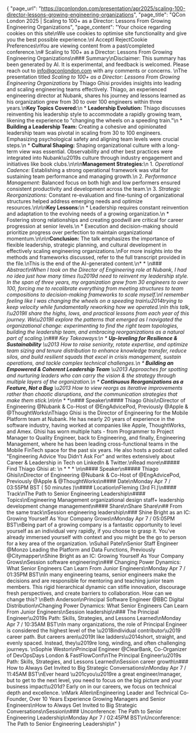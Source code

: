 {
    "page_url": "https://qconlondon.com/presentation/apr2025/scaling-100-director-lessons-growing-engineering-organizations",
    "page_title": "QCon London 2025 | Scaling to 100+ as a Director: Lessons From Growing Engineering Organizations",
    "page_content": "Your choice regarding cookies on this site\nWe use cookies to optimise site functionality and give you the best possible experience.\nI AcceptI RejectCookie Preferences\nYou are viewing content from a past/completed conference.\n# Scaling to 100+ as a Director: Lessons From Growing Engineering Organizations\n### Summary\nDisclaimer: This summary has been generated by AI. It is experimental, and feedback is welcomed. Please reach out to info@qconlondon.com with any comments or concerns. \nThe presentation titled _Scaling to 100+ as a Director: Lessons From Growing Engineering Organizations_ by Thiago Ghisi provides insights into leading and scaling engineering teams effectively. Thiago, an experienced engineering director at Nubank, shares his journey and lessons learned as his organization grew from 30 to over 100 engineers within three years.\n**Key Topics Covered:**\n  * **Leadership Evolution:** Thiago discusses reinventing his leadership style to accommodate a rapidly growing team, likening the experience to \"changing the wheels on a speeding train.\"\n  * **Building a Leadership Team:** Creating a cohesive and opinionated leadership team was pivotal in scaling from 30 to 100 engineers. Emphasizing psychological safety and aligning team levels were crucial steps.\n  * **Cultural Shaping:** Shaping organizational culture with a long-term view was essential. Observability and other best practices were integrated into Nubank\u2019s culture through industry engagement and initiatives like book clubs.\n\n\n**Management Strategies:**\n  1. _Operational Cadence:_ Establishing a strong operational framework was vital for sustaining team performance and managing growth.\n  2. _Performance Management:_ Balanced focus on both high and low performers ensured consistent productivity and development across the team.\n  3. _Strategic Reorganizations:_ Constant re-evaluation and fine-tuning of organizational structures helped address emerging needs and optimize resources.\n\n\n**Key Lessons:**\n  * Leadership requires constant reinvention and adaptation to the evolving needs of a growing organization.\n  * Fostering strong relationships and creating goodwill are critical for career progression at senior levels.\n  * Execution and decision-making should prioritize progress over perfection to maintain organizational momentum.\n\n\n**Conclusion:** The talk emphasizes the importance of flexible leadership, strategic planning, and cultural development in effectively scaling engineering organizations.\nFor more insights into the methods and frameworks discussed, refer to the full transcript provided in the file.\nThis is the end of the AI-generated content.\n* * *\n### Abstract\nWhen I took on the Director of Engineering role at Nubank, I had no idea just how many times I\u2019d need to reinvent my leadership style. In the span of three years, my organization grew from 30 engineers to over 100, forcing me to recalibrate everything from meeting structures to team compositions to decision-making frameworks to scale myself.\nI remember feeling like I was changing the wheels on a speeding train\u2014trying to keep velocity while fundamentally reworking how we operated.\nIn this talk, I\u2019ll share the highs, lows, and practical lessons from each year of this journey. We\u2019ll explore the patterns that emerged as I navigated the organizational change: experimenting to find the right team topologies, building the leadership team, and embracing reorganizations as a natural part of scaling.\n### Key Takeaways:\n  * **Up-leveling for Resilience & Sustainability** \u2013 How to raise seniority, rotate expertise, and optimize team sizing and tenure distribution to enhance knowledge transfer, reduce silos, and build resilient squads that excel in crisis management, sustain operations, and tackle complex technical challenges.\n  * **Building an Empowered & Coherent Leadership Team** \u2013 Approaches for spotting and nurturing leaders who can carry the vision & the strategy through multiple layers of the organization.\n  * **Continuous Reorganizations as a Feature, Not a Bug** \u2013 How to view reorgs as iterative improvements rather than chaotic disruptions, and the communication strategies that make them stick.\n\n\n* * *\n### Speaker\n#### Thiago Ghisi\nDirector of Engineering @Nubank & Co-Host of @EngAdvicePod, Previously @Apple & @ThoughtWorks\nThiago Ghisi is the Director of Engineering for the Mobile Platform team at Nubank. He has nearly 20 years of experience in the software industry, having worked at companies like Apple, ThoughtWorks, and Amex. Ghisi has worn multiple hats - from Programmer to Project Manager to Quality Engineer, back to Engineering, and finally, Engineering Management, where he has been leading cross-functional teams in the Mobile FinTech space for the past six years. He also hosts a podcast called \"Engineering Advice You Didn't Ask For\" and writes extensively about Career & Leadership in Tech on LinkedIn & Twitter.\nRead more\n#####  Find Thiago Ghisi at: \n  *   *   * \n\n#### Speaker\n##### Thiago Ghisi\nDirector of Engineering @Nubank & Co-Host of @EngAdvicePod, Previously @Apple & @ThoughtWorks\n#### Date\nMonday Apr 7 / 03:55PM BST ( 50 minutes )\n#### Location\nFleming (3rd Fl.)\n#### Track\nThe Path to Senior Engineering Leadership\n#### Topics\nEngineering Management organizational design staff+ leadership development change management\n#### Share\nShare Share\n## From the same track\nSession engineering leadership\n### Shine Bright as an IC: Growing Yourself As Your Company Grows\nMonday Apr 7 / 05:05PM BST\nBeing part of a growing company is a fantastic opportunity to level yourself as an individual very rapidly, if you choose to grasp it. You've already immersed yourself with context and you might be the go to person for a key area of the organization. \nSuhail Patel\nSenior Staff Engineer @Monzo Leading the Platform and Data Functions, Previously @Citymapper\nShine Bright as an IC: Growing Yourself As Your Company Grows\nSession software engineering\n### Changing Power Dynamics: What Senior Engineers Can Learn From Junior Engineers\nMonday Apr 7 / 01:35PM BST\nIn many engineering teams, senior engineers make the decisions and are responsible for mentoring and teaching junior team members. This rigid hierarchical dynamic can stifle innovation, discourage fresh perspectives, and create barriers to collaboration. How can we change this? \nBeth Anderson\nPrincipal Software Engineer @BBC Digital Distribution\nChanging Power Dynamics: What Senior Engineers Can Learn From Junior Engineers\nSession leadership\n### The Principal Engineer\u2019s Path: Skills, Strategies, and Lessons Learned\nMonday Apr 7 / 10:35AM BST\nIn many organizations, the role of Principal Engineer is considered the highest level of the \u2018individual contributor\u2019 career path. But careers aren\u2019t like ladders\u2014short, straight, and evenly spaced. Instead, they\u2019re long, winding, and often challenging journeys. \nSophie Weston\nPrincipal Engineer @ClearBank, Co-Organizer of DevOpsDays London & FastFlowConf\nThe Principal Engineer\u2019s Path: Skills, Strategies, and Lessons Learned\nSession career growth\n### How to Always Get Invited to Big Strategic Conversations\nMonday Apr 7 / 11:45AM BST\nEver heard \u201cyou\u2019re a great engineer/manager, but to get to the next level, you need to focus on the big picture and your business impact\u201d? Early on in our careers, we focus on technical depth and excellence. \nMark Allen\nEngineering Leader and Technical Co-Founder, Over 10 Years Experience Growing Managers and Senior Engineers\nHow to Always Get Invited to Big Strategic Conversations\nSession\n### Unconference: The Path to Senior Engineering Leadership\nMonday Apr 7 / 02:45PM BST\nUnconference: The Path to Senior Engineering Leadership\n"
}